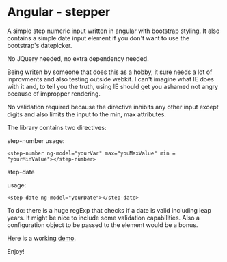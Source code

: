 Angular - stepper
=================

A simple step numeric input written in angular with bootstrap styling. It also contains a simple date input element 
if you don't want to use the bootstrap's datepicker.

No JQuery needed, no extra dependency needed.

Being writen by someone that does this as a hobby, it sure needs a lot of inprovments and also testing outside webkit.
I can't imagine what IE does with it and, to tell you the truth, using IE should get you ashamed not angry because 
of impropper rendering.

No validation required because the directive inhibits any other input except digits and also limits the input to the min, max attributes.

The library contains two directives:

step-number
usage: 

    <step-number ng-model="yourVar" max="youMaxValue" min = "yourMinValue"></step-number>

step-date

usage: 

    <step-date ng-model="yourDate"></step-date>

To do: there is a huge regExp that checks if a date is valid including leap years. It might be nice to include some validation capabilities. Also a configuration object to be passed to the element would be a bonus.

Here is a working [demo](https://www.stepper.blinduben.ro).

Enjoy!
